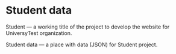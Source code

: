 # Student data

Student — a working title of the project to develop the website for UniversyTest organization.

Student data — a place with data (JSON) for Student project.
